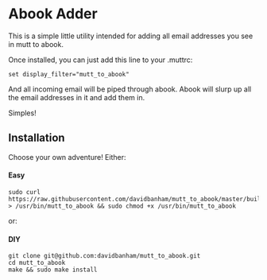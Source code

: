 # Abook Adder

This is a simple little utility intended for adding all email addresses you see in mutt to abook.

Once installed, you can just add this line to your .muttrc:

```
set display_filter="mutt_to_abook"
```

And all incoming email will be piped through abook. Abook will slurp up all the email addresses in it and add them in.

Simples!

## Installation

Choose your own adventure! Either:

#### Easy

```
sudo curl https://raw.githubusercontent.com/davidbanham/mutt_to_abook/master/build/mutt_to_abook > /usr/bin/mutt_to_abook && sudo chmod +x /usr/bin/mutt_to_abook
```

or:

#### DIY

```
git clone git@github.com:davidbanham/mutt_to_abook.git
cd mutt_to_abook
make && sudo make install
```
